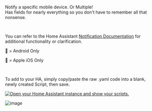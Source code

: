 Notify a specific mobile device. Or Multiple!<br>
Has fields for nearly everything so you don't have to remember all that nonsense.  

<br>

You can refer to the Home Assistant [Notification Documentation](https://companion.home-assistant.io/docs/notifications/actionable-notifications) for additional functionality or clarification.


  🤖 = Android Only
  
  🍎 = Apple iOS Only
  
<br>

To add to your HA, simply copy/paste the raw .yaml code into a blank, newly created Script, then save.

[![Open your Home Assistant instance and show your scripts.](https://my.home-assistant.io/badges/scripts.svg)](https://my.home-assistant.io/redirect/scripts/)

![image](https://github.com/user-attachments/assets/bd11ac4b-c858-4d07-89a6-ed83a9e28365)
